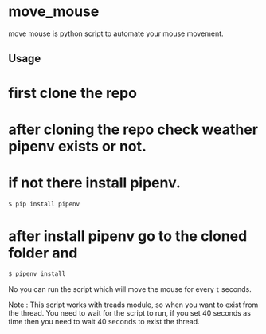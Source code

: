 # move_mouse
move mouse is python script to automate your mouse movement.

## Usage
# first clone the repo
# after cloning the repo check weather pipenv exists or not.
# if not there install pipenv.
```sh
$ pip install pipenv
```
# after install pipenv go to the cloned folder and 
```sh
$ pipenv install
```
No you can run the script which will move the mouse for every `t` seconds.

Note : This script works with treads module, so when you want to exist from the thread. You need to wait for the script to run, if you set 40 seconds as time then you need to wait 40 seconds to exist the thread.
